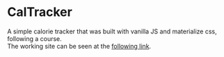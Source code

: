 # CalTracker
A simple calorie tracker that was built with vanilla JS and materialize css, following a course.  
The working site can be seen at the [following link](https://anis790615.github.io/calorie-tracker/).  

